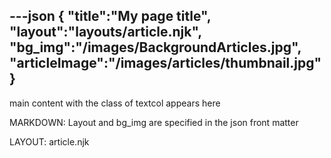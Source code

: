 ---json
{
   "title":"My page title",
   "layout":"layouts/article.njk",
   "bg_img":"/images/BackgroundArticles.jpg",
   "articleImage":"/images/articles/thumbnail.jpg"
}
---
<main class="textcol">

  main content with the class of textcol appears here

  MARKDOWN: Layout and bg_img are specified in the json front matter

  LAYOUT: article.njk

</main>
